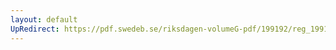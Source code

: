 ```yaml
---
layout: default
UpRedirect: https://pdf.swedeb.se/riksdagen-volumeG-pdf/199192/reg_199192/reg_199192_0699.pdf
---
```

